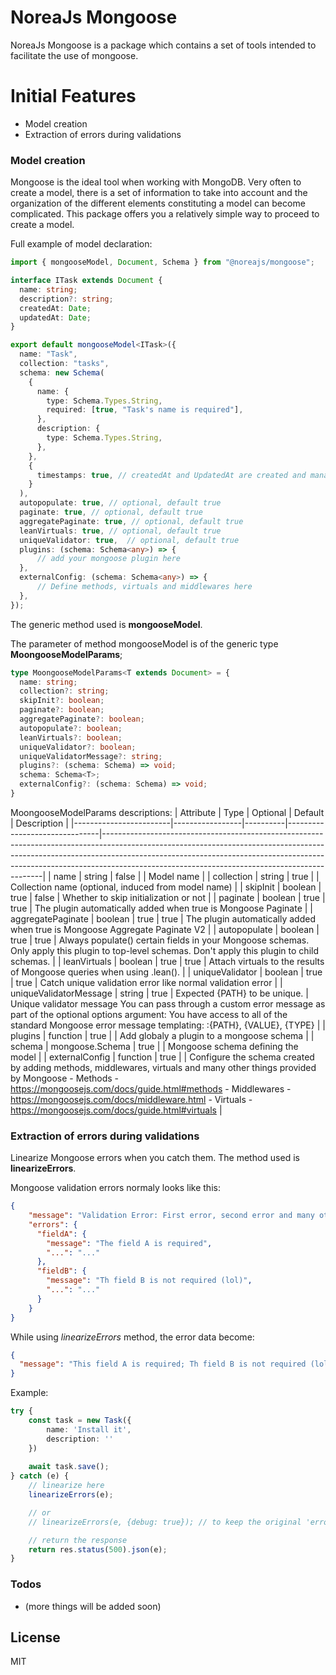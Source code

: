 # NoreaJs Mongoose


NoreaJs Mongoose is a package which contains a set of tools intended to facilitate the use of mongoose.

# Initial Features

- Model creation
- Extraction of errors during validations


### Model creation

Mongoose is the ideal tool when working with MongoDB. Very often to create a model, there is a set of information to take into account and the organization of the different elements constituting a model can become complicated. This package offers you a relatively simple way to proceed to create a model.

Full example of model declaration:
```typescript
import { mongooseModel, Document, Schema } from "@noreajs/mongoose";

interface ITask extends Document {
  name: string;
  description?: string;
  createdAt: Date;
  updatedAt: Date;
}

export default mongooseModel<ITask>({
  name: "Task",
  collection: "tasks",
  schema: new Schema(
    {
      name: {
        type: Schema.Types.String,
        required: [true, "Task's name is required"],
      },
      description: {
        type: Schema.Types.String,
      },
    },
    {
      timestamps: true, // createdAt and UpdatedAt are created and managed by mongoose
    }
  ),
  autopopulate: true, // optional, default true
  paginate: true, // optional, default true
  aggregatePaginate: true, // optional, default true
  leanVirtuals: true, // optional, default true
  uniqueValidator: true,  // optional, default true
  plugins: (schema: Schema<any>) => {
      // add your mongoose plugin here
  },
  externalConfig: (schema: Schema<any>) => {
      // Define methods, virtuals and middlewares here
  },
});

```

The generic method used is **mongooseModel<T>**.

The parameter of method mongooseModel is of the generic type **MoongooseModelParams<T>**;
```typescript
type MoongooseModelParams<T extends Document> = {
  name: string;
  collection?: string;
  skipInit?: boolean;
  paginate?: boolean;
  aggregatePaginate?: boolean;
  autopopulate?: boolean;
  leanVirtuals?: boolean;
  uniqueValidator?: boolean;
  uniqueValidatorMessage?: string;
  plugins?: (schema: Schema) => void;
  schema: Schema<T>;
  externalConfig?: (schema: Schema) => void;
}
```

MoongooseModelParams<T> descriptions:
| Attribute              | Type            | Optional | Default                       | Description                                                                                                                                                                                                                                                                                             |
|------------------------|-----------------|----------|-------------------------------|---------------------------------------------------------------------------------------------------------------------------------------------------------------------------------------------------------------------------------------------------------------------------------------------------------|
| name                   | string          | false    |                               | Model name                                                                                                                                                                                                                                                                                              |
| collection             | string          | true     |                               | Collection name (optional, induced from model name)                                                                                                                                                                                                                                                     |
| skipInit               | boolean         | true     | false                         | Whether to skip initialization or not                                                                                                                                                                                                                                                                   |
| paginate               | boolean         | true     | true                          | The plugin automatically added when true is Mongoose Paginate                                                                                                                                                                                                                                           |
| aggregatePaginate      | boolean         | true     | true                          | The plugin automatically added when true is Mongoose Aggregate Paginate V2                                                                                                                                                                                                                              |
| autopopulate           | boolean         | true     | true                          | Always populate() certain fields in your Mongoose schemas. Only apply this plugin to top-level schemas. Don't apply this plugin to child schemas.                                                                                                                                                       |
| leanVirtuals           | boolean         | true     | true                          | Attach virtuals to the results of Mongoose queries when using .lean().                                                                                                                                                                                                                                  |
| uniqueValidator        | boolean         | true     | true                          | Catch unique validation error like normal validation error                                                                                                                                                                                                                                              |
| uniqueValidatorMessage | string          | true     | Expected {PATH} to be unique. | Unique validator message  You can pass through a custom error message as part of the optional options argument: You have access to all of the standard Mongoose error message templating: :{PATH}, {VALUE}, {TYPE}                                                                                      |
| plugins                | function        | true     |                               | Add globaly a plugin to a mongoose schema                                                                                                                                                                                                                                                               |
| schema                 | mongoose.Schema | true     |                               | Mongoose schema defining the model                                                                                                                                                                                                                                                                      |
| externalConfig         | function        | true     |                               | Configure the schema created by adding methods, middlewares, virtuals and many other things provided by Mongoose  - Methods - https://mongoosejs.com/docs/guide.html#methods  - Middlewares - https://mongoosejs.com/docs/middleware.html  - Virtuals - https://mongoosejs.com/docs/guide.html#virtuals |


### Extraction of errors during validations
Linearize Mongoose errors when you catch them. The method used is **linearizeErrors**.

Mongoose validation errors normaly looks like this:
```json
{
    "message": "Validation Error: First error, second error and many other (maybe) unnecessary",
    "errors": {
      "fieldA": {
        "message": "The field A is required",
        "...": "..."
      },
      "fieldB": {
        "message": "Th field B is not required (lol)",
        "...": "..."
      }
    }
}
```

While using *linearizeErrors* method, the error data become:
```json
{
  "message": "This field A is required; Th field B is not required (lol)"
}
```

Example:
```typescript
try {
    const task = new Task({
        name: 'Install it',
        description: ''
    })
    
    await task.save();
} catch (e) {
    // linearize here
    linearizeErrors(e);

    // or
    // linearizeErrors(e, {debug: true}); // to keep the original 'errors' attribute

    // return the response
    return res.status(500).json(e);
}
```

### Todos

 - (more things will be added soon)

License
----

MIT